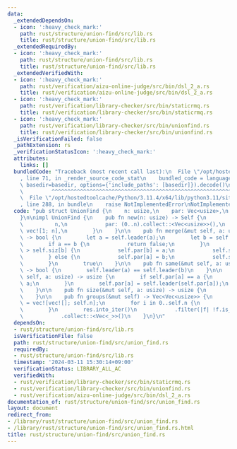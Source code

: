 ```yaml
---
data:
  _extendedDependsOn:
  - icon: ':heavy_check_mark:'
    path: rust/structure/union-find/src/lib.rs
    title: rust/structure/union-find/src/lib.rs
  _extendedRequiredBy:
  - icon: ':heavy_check_mark:'
    path: rust/structure/union-find/src/lib.rs
    title: rust/structure/union-find/src/lib.rs
  _extendedVerifiedWith:
  - icon: ':heavy_check_mark:'
    path: rust/verification/aizu-online-judge/src/bin/dsl_2_a.rs
    title: rust/verification/aizu-online-judge/src/bin/dsl_2_a.rs
  - icon: ':heavy_check_mark:'
    path: rust/verification/library-checker/src/bin/staticrmq.rs
    title: rust/verification/library-checker/src/bin/staticrmq.rs
  - icon: ':heavy_check_mark:'
    path: rust/verification/library-checker/src/bin/unionfind.rs
    title: rust/verification/library-checker/src/bin/unionfind.rs
  _isVerificationFailed: false
  _pathExtension: rs
  _verificationStatusIcon: ':heavy_check_mark:'
  attributes:
    links: []
  bundledCode: "Traceback (most recent call last):\n  File \"/opt/hostedtoolcache/Python/3.11.4/x64/lib/python3.11/site-packages/onlinejudge_verify/documentation/build.py\"\
    , line 71, in _render_source_code_stat\n    bundled_code = language.bundle(stat.path,\
    \ basedir=basedir, options={'include_paths': [basedir]}).decode()\n          \
    \         ^^^^^^^^^^^^^^^^^^^^^^^^^^^^^^^^^^^^^^^^^^^^^^^^^^^^^^^^^^^^^^^^^^^^^^^^^^^^^^^^^\n\
    \  File \"/opt/hostedtoolcache/Python/3.11.4/x64/lib/python3.11/site-packages/onlinejudge_verify/languages/rust.py\"\
    , line 288, in bundle\n    raise NotImplementedError\nNotImplementedError\n"
  code: "pub struct UnionFind {\n    n: usize,\n    par: Vec<usize>,\n    siz: Vec<usize>,\n\
    }\n\nimpl UnionFind {\n    pub fn new(n: usize) -> Self {\n        Self {\n  \
    \          n,\n            par: (0..n).collect::<Vec<usize>>(),\n            siz:\
    \ vec![1; n],\n        }\n    }\n\n    pub fn merge(&mut self, a: usize, b: usize)\
    \ -> bool {\n        let a = self.leader(a);\n        let b = self.leader(b);\n\
    \        if a == b {\n            return false;\n        }\n        if self.siz[a]\
    \ > self.siz[b] {\n            self.par[b] = a;\n            self.siz[a] += self.siz[b];\n\
    \        } else {\n            self.par[a] = b;\n            self.siz[b] += self.siz[a];\n\
    \        }\n        true\n    }\n\n    pub fn same(&mut self, a: usize, b: usize)\
    \ -> bool {\n        self.leader(a) == self.leader(b)\n    }\n\n    pub fn leader(&mut\
    \ self, a: usize) -> usize {\n        if self.par[a] == a {\n            return\
    \ a;\n        }\n        self.par[a] = self.leader(self.par[a]);\n        self.par[a]\n\
    \    }\n\n    pub fn size(&mut self, a: usize) -> usize {\n        self.siz[a]\n\
    \    }\n\n    pub fn groups(&mut self) -> Vec<Vec<usize>> {\n        let mut res\
    \ = vec![vec![]; self.n];\n        for i in 0..self.n {\n            res[self.leader(i)].push(i);\n\
    \        }\n        res.into_iter()\n            .filter(|f| !f.is_empty())\n\
    \            .collect::<Vec<_>>()\n    }\n}\n"
  dependsOn:
  - rust/structure/union-find/src/lib.rs
  isVerificationFile: false
  path: rust/structure/union-find/src/union_find.rs
  requiredBy:
  - rust/structure/union-find/src/lib.rs
  timestamp: '2024-03-11 15:30:14+09:00'
  verificationStatus: LIBRARY_ALL_AC
  verifiedWith:
  - rust/verification/library-checker/src/bin/staticrmq.rs
  - rust/verification/library-checker/src/bin/unionfind.rs
  - rust/verification/aizu-online-judge/src/bin/dsl_2_a.rs
documentation_of: rust/structure/union-find/src/union_find.rs
layout: document
redirect_from:
- /library/rust/structure/union-find/src/union_find.rs
- /library/rust/structure/union-find/src/union_find.rs.html
title: rust/structure/union-find/src/union_find.rs
---
```

